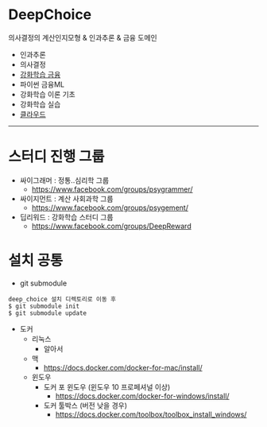 # DeepChoice

의사결정의 계산인지모형 & 인과추론 & 금융 도메인

* 인과추론
* 의사결정
* [강화학습 금융](/rl_finance/)
* 파이썬 금융ML
* 강화학습 이론 기초
* 강화학습 실습
* [클라우드](/pragai/) 
  
----------------

# 스터디 진행 그룹
* 싸이그래머 : 정통..심리학 그룹
  - https://www.facebook.com/groups/psygrammer/
* 싸이지먼트 : 계산 사회과학 그룹
  - https://www.facebook.com/groups/psygement/
* 딥리워드 : 강화학습 스터디 그룹
  - https://www.facebook.com/groups/DeepReward
  
# 설치 공통
* git submodule
```shell
deep_choice 설치 디렉토리로 이동 후
$ git submodule init
$ git submodule update
```

* 도커
  * 리눅스
    - 알아서
  * 맥
    - https://docs.docker.com/docker-for-mac/install/
  * 윈도우
    - 도커 포 윈도우 (윈도우 10 프로페셔널 이상)
      - https://docs.docker.com/docker-for-windows/install/
    - 도커 툴박스 (버전 낮을 경우)
      - https://docs.docker.com/toolbox/toolbox_install_windows/



